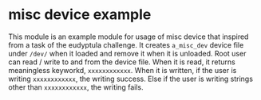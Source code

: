 misc device example
===================

This module is an example module for usage of misc device that inspired from a
task of the eudyptula challenge.  It creates `a_misc_dev` device file under
`/dev/` when it loaded and  remove it when it is unloaded.  Root user can read
/ write to and from the device file.  When it is read, it returns meaningless
keyworkd, `xxxxxxxxxxxx`.  When it is written, if the user is writing
`xxxxxxxxxxxx`, the writing success.  Else if the user is writing strings other
than `xxxxxxxxxxxx`, the writing fails.
